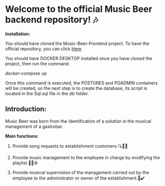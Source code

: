 # Welcome to the official Music Beer backend repository! 🎶

**Installation:**

You should have cloned the Music-Beer-Frontend project. To have the official repository, you can click [Here](https://github.com/dannapaolacp/Music-Beer-Frontend "Here")

You should have DOCKER DESKTOP installed once you have cloned the project, then run the command:

_docker-compose up_

Once this command is executed, the POSTGRES and PGADMIN containers will be created, so the next step is to create the database, its script is located in the Sql.sql file in the db folder.

## Introduction:

Music Beer was born from the identification of a solution in the musical management of a gastrobar.

**Main functions:**

1. Provide song requests to establishment customers.🔍🤳🏻

2. Provide music management to the employee in charge by modifying the playlist.🧑‍💼⚙️

3. Provide musical supervision of the management carried out by the employee to the administrator or owner of the establishment.🧐✔️
